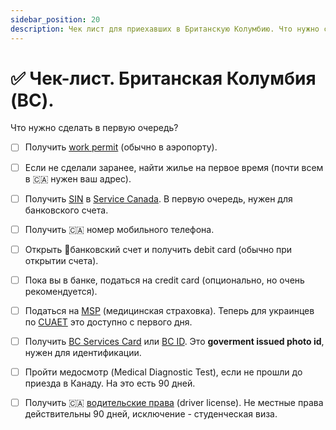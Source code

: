 ```yaml
---
sidebar_position: 20
description: Чек лист для приехавших в Британскую Колумбию. Что нужно сделать в первую очередь.
---
```

# ✅ Чек-лист. Британская Колумбия (BC). 

Что нужно сделать в первую очередь?

- [ ] Получить [work permit](https://www.canada.ca/en/immigration-refugees-citizenship/services/work-canada/permit.html) (обычно в аэропорту).
- [ ] Если не сделали заранее, найти жилье на первое время (почти всем в 🇨🇦 нужен ваш адрес).
- [ ] Получить [SIN](https://www.canada.ca/en/employment-social-development/services/sin/apply.html) в [Service Canada](https://www.canada.ca/en/employment-social-development/corporate/portfolio/service-canada.html). В первую очередь, нужен для банковского счета.
- [ ] Получить 🇨🇦 номер мобильного телефона.
- [ ] Открыть 🏦банковский счет и получить debit card (обычно при открытии счета).
- [ ] Пока вы в банке, податься на credit card (опционально, но очень рекомендуется).
- [ ] Податься на [MSP](https://www2.gov.bc.ca/gov/content/health/health-drug-coverage/msp/bc-residents/eligibility-and-enrolment/how-to-enrol) (медицинская страховка). Теперь для украинцев по [CUAET](https://www.canada.ca/en/immigration-refugees-citizenship/news/2022/03/canada-ukraine-authorization-for-emergency-travel.html) это доступно с первого дня.
- [ ] Получить [BC Services Card](https://www2.gov.bc.ca/gov/content/governments/government-id/bc-services-card) или [BC ID](https://www.icbc.com/driver-licensing/getting-licensed/Pages/Apply-for-a-BCID.aspx). Это **goverment issued photo id**, нужен для идентификации.
- [ ] Пройти медосмотр (Medical Diagnostic Test), если не прошли до приезда в Канаду. На это есть 90 дней.
- [ ] Получить 🇨🇦 [водительские права](https://www.icbc.com/driver-licensing/moving-bc/Pages/Moving-from-another-country.aspx) (driver license). Не местные права действительны 90 дней, исключение - студенческая виза.

